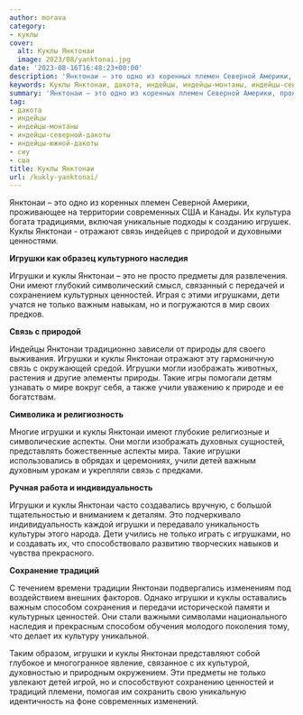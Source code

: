 ```yaml
---
author: morava
category:
- куклы
cover:
  alt: Куклы Янктонаи
  image: 2023/08/yanktonai.jpg
date: '2023-08-16T16:48:23+00:00'
description: 'Янктонаи – это одно из коренных племен Северной Америки, проживающее на территории современных США и Канады. Их культура богата традициями, включая...'
keywords: Куклы Янктонаи, дакота, индейцы, индейцы-монтаны, индейцы-северной-дакоты, индейцы-южной-дакоты, сиу, сша, игрушки, янктонаи, куклы, связь, это, ценностей, только, важным, современных, отражают, природой, наследия, предметы, имеют, культурных
summary: 'Янктонаи – это одно из коренных племен Северной Америки, проживающее на территории современных США и Канады. Их культура богата традициями, включая...'
tag:
- дакота
- индейцы
- индейцы-монтаны
- индейцы-северной-дакоты
- индейцы-южной-дакоты
- сиу
- сша
title: Куклы Янктонаи
url: /kukly-yanktonai/
---
```


Янктонаи – это одно из коренных племен Северной Америки, проживающее на территории современных США и Канады. Их культура богата традициями, включая уникальные подходы к созданию игрушек. Куклы Янктонаи \- отражают связь индейцев с природой и духовными ценностями.

**Игрушки как образец культурного наследия**

Игрушки и куклы Янктонаи – это не просто предметы для развлечения. Они имеют глубокий символический смысл, связанный с передачей и сохранением культурных ценностей. Играя с этими игрушками, дети учатся не только важным навыкам, но и погружаются в мир своих предков.

**Связь с природой**

Индейцы Янктонаи традиционно зависели от природы для своего выживания. Игрушки и куклы Янктонаи отражают эту гармоничную связь с окружающей средой. Игрушки могли изображать животных, растения и другие элементы природы. Такие игры помогали детям узнавать о мире вокруг себя, а также учили уважению к природе и ее богатствам.

**Символика и религиозность**

Многие игрушки и куклы Янктонаи имеют глубокие религиозные и символические аспекты. Они могли изображать духовных сущностей, представлять божественные аспекты мира. Такие игрушки использовались в обрядах и церемониях, учили детей важным духовным урокам и укрепляли связь с предками.

**Ручная работа и индивидуальность**

Игрушки и куклы Янктонаи часто создавались вручную, с большой тщательностью и вниманием к деталям. Это подчеркивало индивидуальность каждой игрушки и передавало уникальность культуры этого народа. Дети учились не только играть с игрушками, но и создавать их, что способствовало развитию творческих навыков и чувства прекрасного.

**Сохранение традиций**

С течением времени традиции Янктонаи подвергались изменениям под воздействием внешних факторов. Однако игрушки и куклы оставались важным способом сохранения и передачи исторической памяти и культурных ценностей. Они стали важными символами национального наследия и прекрасным способом обучения молодого поколения тому, что делает их культуру уникальной.

Таким образом, игрушки и куклы Янктонаи представляют собой глубокое и многогранное явление, связанное с их культурой, духовностью и природным окружением. Эти предметы не только увлекают детей игрой, но и способствуют сохранению ценностей и традиций племени, помогая им сохранить свою уникальную идентичность на фоне современных изменений.